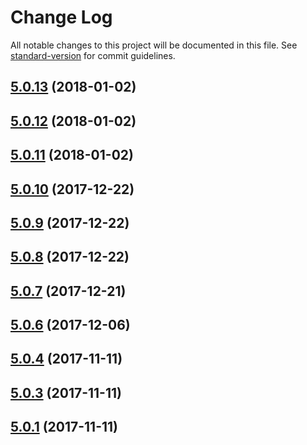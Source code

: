 # Change Log

All notable changes to this project will be documented in this file. See [standard-version](https://github.com/conventional-changelog/standard-version) for commit guidelines.

<a name="5.0.13"></a>
## [5.0.13](https://github.com/raptorbox/raptor-auth/compare/v5.0.12...v5.0.13) (2018-01-02)



<a name="5.0.12"></a>
## [5.0.12](https://github.com/raptorbox/raptor-auth/compare/v5.0.11...v5.0.12) (2018-01-02)



<a name="5.0.11"></a>
## [5.0.11](https://github.com/raptorbox/raptor-auth/compare/v5.0.10...v5.0.11) (2018-01-02)



<a name="5.0.10"></a>
## [5.0.10](https://github.com/raptorbox/raptor-auth/compare/v5.0.9...v5.0.10) (2017-12-22)



<a name="5.0.9"></a>
## [5.0.9](https://github.com/raptorbox/raptor-auth/compare/v5.0.8...v5.0.9) (2017-12-22)



<a name="5.0.8"></a>
## [5.0.8](https://github.com/raptorbox/raptor-auth/compare/v5.0.7...v5.0.8) (2017-12-22)



<a name="5.0.7"></a>
## [5.0.7](https://github.com/raptorbox/raptor-auth/compare/v5.0.6...v5.0.7) (2017-12-21)



<a name="5.0.6"></a>
## [5.0.6](https://github.com/raptorbox/raptor-auth/compare/v5.0.5...v5.0.6) (2017-12-06)



<a name="5.0.4"></a>
## [5.0.4](https://github.com/muka/raptor-auth/compare/v5.0.3...v5.0.4) (2017-11-11)



<a name="5.0.3"></a>
## [5.0.3](https://github.com/muka/raptor-auth/compare/v5.0.2...v5.0.3) (2017-11-11)



<a name="5.0.1"></a>
## [5.0.1](https://github.com/muka/raptor-auth/compare/v5.0.2...v5.0.1) (2017-11-11)
